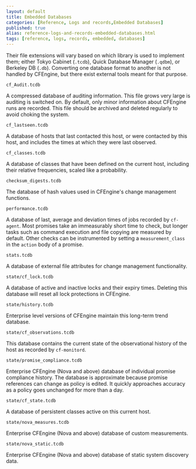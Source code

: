 ```yaml
---
layout: default
title: Embedded Databases
categories: [Reference, Logs and records,Embedded Databases]
published: true
alias: reference-logs-and-records-embedded-databases.html
tags: [reference, logs, records, embedded, databases]
---
```


Their file extensions will vary based on which library is used to
implement them; either Tokyo Cabinet (`.tcdb`), Quick Database Manager
(`.qdbm`), or Berkeley DB (`.db`). Converting one database format to
another is not handled by CFEngine, but there exist external tools meant
for that purpose.

`cf_Audit.tcdb`

A compressed database of auditing information. This file grows very
large is auditing is switched on. By default, only minor information
about CFEngine runs are recorded. This file should be archived and
deleted regularly to avoid choking the system.   

`cf_lastseen.tcdb`

A database of hosts that last contacted this host, or were contacted by
this host, and includes the times at which they were last observed.   

`cf_classes.tcdb`

A database of classes that have been defined on the current host,
including their relative frequencies, scaled like a probability.   

`checksum_digests.tcdb`

The database of hash values used in CFEngine's change management
functions.   

`performance.tcdb`

A database of last, average and deviation times of jobs recorded by
`cf-agent`. Most promises take an immeasurably short time to check, but
longer tasks such as command execution and file copying are measured by
default. Other checks can be instrumented by setting a
`measurement_class` in the `action` body of a promise.   

`stats.tcdb`

A database of external file attributes for change management
functionality.   

`state/cf_lock.tcdb`

A database of active and inactive locks and their expiry times. Deleting
this database will reset all lock protections in CFEngine.   

`state/history.tcdb`

Enterprise level versions of CFEngine maintain this long-term trend
database.   

`state/cf_observations.tcdb`

This database contains the current state of the observational history of
the host as recorded by `cf-monitord`.   

`state/promise_compliance.tcdb`

Enterprise CFEngine (Nova and above) database of individual promise
compliance history. The database is approximate because promise
references can change as policy is edited. It quickly approaches
accuracy as a policy goes unchanged for more than a day.   

`state/cf_state.tcdb`

A database of persistent classes active on this current host.   

`state/nova_measures.tcdb`

Enterprise CFEngine (Nova and above) database of custom measurements.

`state/nova_static.tcdb`

Enterprise CFEngine (Nova and above) database of static system discovery
data.
